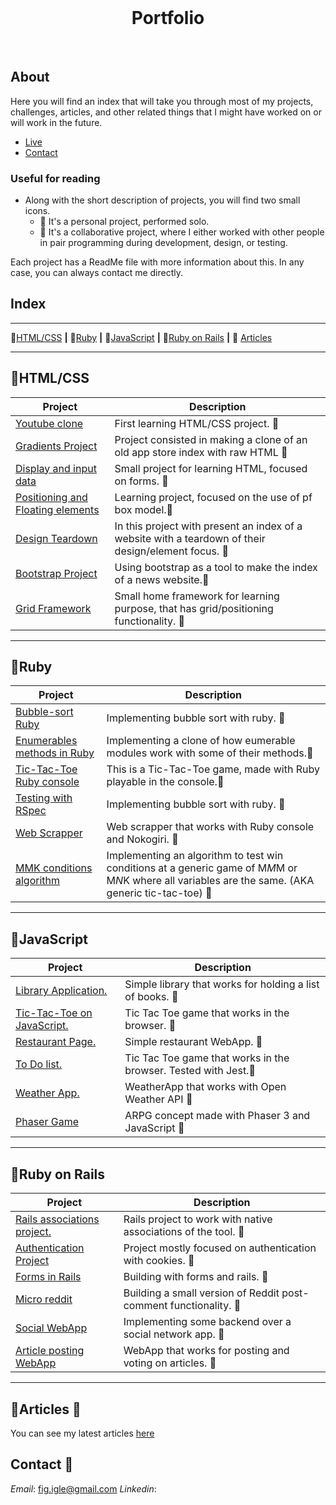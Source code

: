<br />
<p align="center">
  <h1 align="center"><strong>Portfolio</strong></h1>
    <br />
</p>

<!-- TABLE OF CONTENTS -->

## About

Here you will find an index that will take you through most of my projects, challenges, articles, and other related things that I might have worked on or will work in the future.

* [Live]()
* [Contact](#contact)

### Useful for reading
 * Along with the short description of projects, you will find two small icons.
   - 👤 It's a personal project, performed solo.
   - 👥 It's a collaborative project, where I either worked with other people in pair programming during development, design, or testing.
  
  Each project has a ReadMe file with more information about this. In any case, you can always contact me directly.

## Index

----

📁[HTML/CSS](#📂htmlcss) **|** 📁[Ruby](#📂ruby) **|** 📁[JavaScript](#📂javascript) **|** 📁[Ruby on Rails](#📂ruby-on-rails) **|** 📁 [Articles](#📂articles)

---

## 📂HTML/CSS

| Project | Description |
| ------------- | ------------- |
| [Youtube clone](https://github.com/Fig77/YoutubeClone-Facu-Josue)  | First learning HTML/CSS project. 👥|
| [Gradients Project](https://github.com/Fig77/Gradients-Project)  | Project consisted in making a clone of an old app store index with raw HTML 👤|
|[Display and input data](https://github.com/kalavhan/DisplayingandInputtingData) | Small project for learning HTML, focused on forms. 👥|
|[Positioning and Floating elements ](https://github.com/Fig77/Floating-and-Positioning-Elements) | Learning project, focused on the use of pf box model.👥|
|[Design Teardown](https://github.com/kalavhan/Desgin-teardown) | In this project with present an index of a website with a teardown of their design/element focus. 👥|
|[Bootstrap Project](https://github.com/Fig77/using-boostrap) | Using bootstrap as a tool to make the index of a news website.👤|
|[Grid Framework](https://github.com/kalavhan/Desgin-teardown) | Small home framework for learning purpose, that has grid/positioning functionality. 👥|

---

## 📂Ruby

| Project | Description |
| ------------- | ------------- |
| [Bubble-sort Ruby](https://github.com/Fig77/bubble_sort_microverse)  | Implementing bubble sort with ruby. 👥|
| [Enumerables methods in Ruby](https://github.com/Fig77/bubble_sort_microverse)  | Implementing a clone of how eumerable modules work with some of their methods.👤|
| [Tic-Tac-Toe Ruby console](https://github.com/bafiam/tic_tac_toe)| This is a Tic-Tac-Toe game, made with Ruby playable in the console.👤|
| [Testing with RSpec](https://github.com/Fig77/bubble_sort_microverse)  | Implementing bubble sort with ruby. 👥|
| [Web Scrapper](https://github.com/Fig77/Halpin-hand)  | Web scrapper that works with Ruby console and Nokogiri. 👤|
| [MMK conditions algorithm](https://github.com/Fig77/MNK-condition-test) | Implementing an algorithm to test win conditions at a generic game of M*M*M or M*N*K where all variables are the same. (AKA generic tic-tac-toe) 👤|

---

## 📂JavaScript

| Project | Description |
| ------------- | ------------- |
| [Library Application.](https://github.com/HADDADSOHAIB/library)  | Simple library that works for holding a list of books. 👥|
| [Tic-Tac-Toe on JavaScript.](https://github.com/Fig77/tic-tac-toejs)  | Tic Tac Toe game that works in the browser. 👥|
| [Restaurant Page.](https://github.com/Fig77/Food) | Simple restaurant WebApp. 👤|
| [To Do list.](https://github.com/Fig77/tic-tac-toejs)  | Tic Tac Toe game that works in the browser. Tested with Jest.👥|
| [Weather App.](https://github.com/Fig77/Weather-API) | WeatherApp that works with Open Weather API 👤|
| [Phaser Game](https://github.com/Fig77/Javascript-HTML-concept-ARPG) | ARPG concept made with Phaser 3 and JavaScript 👤|

---

## 📂Ruby on Rails

| Project | Description |
| ------------- | ------------- |
| [Rails associations project.](https://github.com/Dandush03/Associations-Rails)  | Rails project to work with native associations of the tool. 👥|
| [Authentication Project](https://github.com/Fig77/Authentication-collaborative)  | Project mostly focused on authentication with cookies. 👥|
| [Forms in Rails](https://github.com/Dandush03/Ruby-on-Rails-Form)  | Building with forms and rails. 👥|
| [Micro reddit](https://github.com/Fig77/micro-reddit-collaborative-project)  | Building a small version of Reddit post-comment functionality. 👥|
|[Social WebApp](https://github.com/Fig77/ror-social-scaffold)| Implementing some backend over a social network app. 👥|
|[Article posting WebApp](https://github.com/Fig77/RoR-Capston-project)| WebApp that works for posting and voting on articles. 👤|

---

## 📂Articles 📖

 You can see my latest articles [here](https://hackernoon.com/u/Figle71)

<!-- CONTACT -->

## Contact 📱 

*Email*: fig.igle@gmail.com
*Linkedin*:

<!-- MARKDOWN LINKS & IMAGES -->
<!-- https://www.markdownguide.org/basic-syntax/#reference-style-links -->

[contributors-shield]: https://img.shields.io/badge/Contributors-1-%2300ff00
[contributors-url]: https://github.com/Fig77/new-repo-js//graphs/contributors
[issues-shield]: https://img.shields.io/badge/issues-0-%2300ff00
[issues-url]: https://github.com/Fig77/new-repo-js//issues/